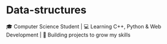 # Data-structures
🎓 Computer Science Student | 💻 Learning C++, Python &amp; Web Development | 🚀 Building projects to grow my skills
